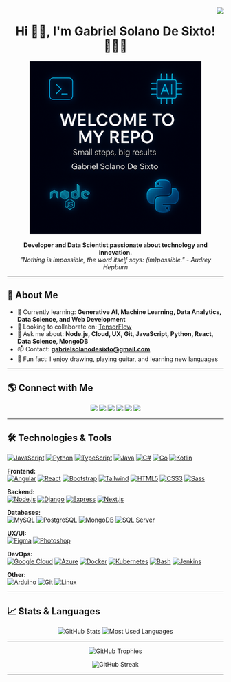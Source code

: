 <img align="right" src="https://komarev.com/ghpvc/?username=GabrielDeSixto&color=green">

<h1 align="center">Hi 👋🏼, I'm Gabriel Solano De Sixto! 👨🏽‍💻</h1>
<p align="center">
  <img src="welcome.png" width="400px">
</p>
<p align="center">
  <b>Developer and Data Scientist passionate about technology and innovation.</b><br>
  <i>"Nothing is impossible, the word itself says: (im)possible." - Audrey Hepburn</i>
</p>

---

## 🚀 About Me

- 🌱 Currently learning: **Generative AI, Machine Learning, Data Analytics, Data Science, and Web Development**
- 👯 Looking to collaborate on: [TensorFlow](https://github.com/tensorflow/tensorflow)
- 💬 Ask me about: **Node.js, Cloud, UX, Git, JavaScript, Python, React, Data Science, MongoDB**
- 📫 Contact: **gabrielsolanodesixto@gmail.com**
- 🎸 Fun fact: I enjoy drawing, playing guitar, and learning new languages

---

## 🌎 Connect with Me

<p align="center">
  <a href="https://github.com/GabrielDeSixto"><img src="https://img.shields.io/badge/GitHub-181717.svg?&style=for-the-badge&logo=github&logoColor=white"></a>
  <a href="https://www.linkedin.com/in/gabriel-solano-de-sixto/"><img src="https://img.shields.io/badge/LinkedIn-0077B5.svg?&style=for-the-badge&logo=linkedin&logoColor=white"></a>
  <a href = "mailto:gabrielsolanodesixto@gmail.com"><img src="https://img.shields.io/badge/Gmail-D14836?style=for-the-badge&logo=gmail&logoColor=white"></a>
  <a href="https://www.kaggle.com/gabrielsolanodsixto"><img src="https://img.shields.io/badge/Kaggle-20BEFF?style=for-the-badge&logo=Kaggle&logoColor=white"></a>
  <a href="https://www.instagram.com/gabriel_de_sixto/"><img src="https://img.shields.io/badge/Instagram-E4405F?style=for-the-badge&logo=instagram&logoColor=white"></a>
  <a href="https://www.facebook.com/profile.php?id=100069997478418"><img src="https://img.shields.io/badge/Facebook-1877F2?style=for-the-badge&logo=facebook&logoColor=white"></a>
</p>

---

## 🛠️ Technologies & Tools

[![JavaScript](https://img.shields.io/badge/-JavaScript-F7DF1E?style=flat&logo=javascript&logoColor=black)](https://developer.mozilla.org/en-US/docs/Web/JavaScript)
[![Python](https://img.shields.io/badge/-Python-3776AB?style=flat&logo=python&logoColor=white)](https://www.python.org/)
[![TypeScript](https://img.shields.io/badge/-TypeScript-3178C6?style=flat&logo=typescript&logoColor=white)](https://www.typescriptlang.org/)
[![Java](https://img.shields.io/badge/-Java-007396?style=flat&logo=java&logoColor=white)](https://www.java.com/)
[![C#](https://img.shields.io/badge/-C%23-239120?style=flat&logo=c-sharp&logoColor=white)](https://docs.microsoft.com/en-us/dotnet/csharp/)
[![Go](https://img.shields.io/badge/-Go-00ADD8?style=flat&logo=go&logoColor=white)](https://golang.org/)
[![Kotlin](https://img.shields.io/badge/-Kotlin-0095D5?style=flat&logo=kotlin&logoColor=white)](https://kotlinlang.org/)

**Frontend:**  
[![Angular](https://img.shields.io/badge/-Angular-DD0031?style=flat&logo=angular&logoColor=white)](https://angular.io/)
[![React](https://img.shields.io/badge/-React-61DAFB?style=flat&logo=react&logoColor=black)](https://reactjs.org/)
[![Bootstrap](https://img.shields.io/badge/-Bootstrap-7952B3?style=flat&logo=bootstrap&logoColor=white)](https://getbootstrap.com/)
[![Tailwind](https://img.shields.io/badge/-TailwindCSS-06B6D4?style=flat&logo=tailwindcss&logoColor=white)](https://tailwindcss.com/)
[![HTML5](https://img.shields.io/badge/-HTML5-E34F26?style=flat&logo=html5&logoColor=white)](https://developer.mozilla.org/en-US/docs/Web/Guide/HTML/HTML5)
[![CSS3](https://img.shields.io/badge/-CSS3-1572B6?style=flat&logo=css3&logoColor=white)](https://developer.mozilla.org/en-US/docs/Web/CSS)
[![Sass](https://img.shields.io/badge/-Sass-CC6699?style=flat&logo=sass&logoColor=white)](https://sass-lang.com/)

**Backend:**  
[![Node.js](https://img.shields.io/badge/-Node.js-339933?style=flat&logo=node.js&logoColor=white)](https://nodejs.org/)
[![Django](https://img.shields.io/badge/-Django-092E20?style=flat&logo=django&logoColor=white)](https://www.djangoproject.com/)
[![Express](https://img.shields.io/badge/-Express-000000?style=flat&logo=express&logoColor=white)](https://expressjs.com/)
[![Next.js](https://img.shields.io/badge/-Next.js-000000?style=flat&logo=next.js&logoColor=white)](https://nextjs.org/)

**Databases:**  
[![MySQL](https://img.shields.io/badge/-MySQL-4479A1?style=flat&logo=mysql&logoColor=white)](https://www.mysql.com/)
[![PostgreSQL](https://img.shields.io/badge/-PostgreSQL-336791?style=flat&logo=postgresql&logoColor=white)](https://www.postgresql.org/)
[![MongoDB](https://img.shields.io/badge/-MongoDB-47A248?style=flat&logo=mongodb&logoColor=white)](https://www.mongodb.com/)
[![SQL Server](https://img.shields.io/badge/-SQL%20Server-CC2927?style=flat&logo=microsoft-sql-server&logoColor=white)](https://www.microsoft.com/en-us/sql-server)

**UX/UI:**  
[![Figma](https://img.shields.io/badge/-Figma-F24E1E?style=flat&logo=figma&logoColor=white)](https://www.figma.com/)
[![Photoshop](https://img.shields.io/badge/-Photoshop-31A8FF?style=flat&logo=adobe-photoshop&logoColor=white)](https://www.adobe.com/products/photoshop.html)

**DevOps:**  
[![Google Cloud](https://img.shields.io/badge/-Google%20Cloud-4285F4?style=flat&logo=google-cloud&logoColor=white)](https://cloud.google.com/)
[![Azure](https://img.shields.io/badge/-Azure-0078D4?style=flat&logo=microsoft-azure&logoColor=white)](https://azure.microsoft.com/)
[![Docker](https://img.shields.io/badge/-Docker-2496ED?style=flat&logo=docker&logoColor=white)](https://www.docker.com/)
[![Kubernetes](https://img.shields.io/badge/-Kubernetes-326CE5?style=flat&logo=kubernetes&logoColor=white)](https://kubernetes.io/)
[![Bash](https://img.shields.io/badge/-Bash-4EAA25?style=flat&logo=gnu-bash&logoColor=white)](https://www.gnu.org/software/bash/)
[![Jenkins](https://img.shields.io/badge/-Jenkins-D24939?style=flat&logo=jenkins&logoColor=white)](https://www.jenkins.io/)

**Other:**  
[![Arduino](https://img.shields.io/badge/-Arduino-00979D?style=flat&logo=arduino&logoColor=white)](https://www.arduino.cc/)
[![Git](https://img.shields.io/badge/-Git-F05032?style=flat&logo=git&logoColor=white)](https://git-scm.com/)
[![Linux](https://img.shields.io/badge/-Linux-FCC624?style=flat&logo=linux&logoColor=black)](https://www.linux.org/)

---

## 📈 Stats & Languages

<div align="center">
  <img src="https://github-readme-stats.vercel.app/api?username=GabrielDeSixto&show_icons=true&theme=radical" alt="GitHub Stats" width="400" />
  <img src="https://github-readme-stats.vercel.app/api/top-langs/?username=GabrielDeSixto&layout=compact&theme=radical" alt="Most Used Languages" width="400" />
</div>

---

<p align="center">
  <img src="https://github-profile-trophy.vercel.app/?username=GabrielDeSixto&theme=onedark" alt="GitHub Trophies" />
</p>

<p align="center">
  <img src="https://streak-stats.demolab.com?user=GabrielDeSixto&border_radius=5.2&date_format=M%20j%5B%2C%20Y%5D" alt="GitHub Streak" />
</p>

---
<!-- If you want to highlight projects, you can add a section like this:

## 🏆 Highlighted Projects

- [Project Name 1](URL): Short description.
- [Project Name 2](URL): Short description.

-->